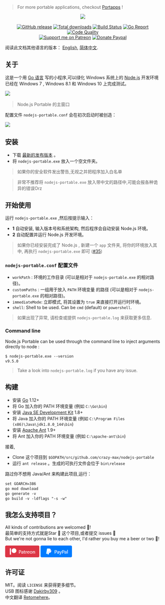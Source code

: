 > For more portable applications, checkout [Portapps](https://portapps.io) !

<p align="center"><a href="https://github.com/crazy-max/nodejs-portable" target="_blank"><img width="100" src="https://github.com/crazy-max/nodejs-portable/blob/master/res/logo.png"></a></p>

<p align="center">
  <a href="https://github.com/crazy-max/nodejs-portable/releases/latest"><img src="https://img.shields.io/github/release/crazy-max/nodejs-portable.svg?style=flat-square" alt="GitHub release"></a>
  <a href="https://github.com/crazy-max/nodejs-portable/releases/latest"><img src="https://img.shields.io/github/downloads/crazy-max/nodejs-portable/total.svg?style=flat-square" alt="Total downloads"></a>
  <a href="https://github.com/crazy-max/nodejs-portable/actions"><img src="https://github.com/crazy-max/nodejs-portable/workflows/build/badge.svg" alt="Build Status"></a>
  <a href="https://goreportcard.com/report/github.com/crazy-max/nodejs-portable"><img src="https://goreportcard.com/badge/github.com/crazy-max/nodejs-portable?style=flat-square" alt="Go Report"></a>
  <a href="https://www.codacy.com/app/crazy-max/nodejs-portable"><img src="https://img.shields.io/codacy/grade/03ea4cd8c645497aba77b5e462b5118c.svg?style=flat-square" alt="Code Quality"></a>
  <br /><a href="https://www.patreon.com/crazymax"><img src="https://img.shields.io/badge/donate-patreon-f96854.svg?logo=patreon&style=flat-square" alt="Support me on Patreon"></a>
  <a href="https://www.paypal.me/crazyws"><img src="https://img.shields.io/badge/donate-paypal-00457c.svg?logo=paypal&style=flat-square" alt="Donate Paypal"></a>
</p>

阅读此文档其他语言的版本： [English](README.md), [简体中文](README.zh-cn.md).

## 关于

这是一个用 [Go 语言](https://golang.org/) 写的小程序,可以绿化 Windows 系统上的 [Node.js](http://nodejs.org/) 开发环境<br />
已经在 Windows 7 , Windows 8.1 和 Windows 10 上完成测试。

![](res/screenshots/main-20170915.gif)
> Node.js Portable 的主窗口

配置文件 `nodejs-portable.conf` 会在初次启动时被创造：

![](res/screenshots/files-20171227.png)

## 安装

* 下载 [最新的发布版本](https://github.com/crazy-max/nodejs-portable/releases/latest) 。
* 将 `nodejs-portable.exe` 放入一个空文件夹。

> 如果你的安全软件发出警告,无视之并把程序加入白名单

> 非常不推荐将 `nodejs-portable.exe` 放入带中文的路径中,可能会报各种诡异的错误Orz

## 开始使用

运行 `nodejs-portable.exe` ,然后按提示输入：
* **1** 自动安装, 输入版本号和系统架构, 然后程序会自动安装 Node.js 环境。
* **2** 自动配置并运行 Node.js 开发环境。

> 如果你已经安装完成了 Node.js , 新建一个 `app` 文件夹, 将你的环境放入其中, 再执行 `nodejs-portable.exe` 即可 ([#35](https://github.com/crazy-max/nodejs-portable/issues/35))

###  `nodejs-portable.conf` 配置文件

* `workPath` : 环境的工作目录 (可以是相对于 `nodejs-portable.exe` 的相对路径)。
* `customPaths` : 一组用于放入 `PATH` 环境变量 的路径 (可以是相对于 `nodejs-portable.exe` 的相对路径)。
* `immediateMode`: 立即模式, 将其设置为 `true` 来直接打开运行时环境。
* `shell`: Shell to be used. Can be `cmd` (default) or `powershell`.

> 如果出现了异常, 请检查或提供 `nodejs-portable.log` 来获取更多信息.

### Command line

Node.js Portable can be used through the command line to inject arguments directly to node :

```
$ nodejs-portable.exe --version
v9.5.0
```

> Take a look into `nodejs-portable.log` if you have any issue.

## 构建

* 安装 [Go](https://golang.org/dl/) 1.12+
* 将 Go 加入你的 PATH 环境变量 (例如 `C:\Go\bin`)
* 安装 [Java SE Development Kit](http://www.oracle.com/technetwork/java/javase/downloads/jdk8-downloads-2133151.html) 1.8+
* 将 Java 加入你的 PATH 环境变量 (例如 `C:\Program Files (x86)\Java\jdk1.8.0_144\bin`)
* 安装 [Apache Ant](http://ant.apache.org/bindownload.cgi) 1.9+
* 将 Ant 加入你的 PATH 环境变量 (例如 `C:\apache-ant\bin`)

接着,

* Clone 这个项目到 `$GOPATH/src/github.com/crazy-max/nodejs-portable`
* 运行 `ant release` 。生成的可执行文件会位于  `bin\release`

路过你不想用 Java/Ant 来构建此项目,运行：

```
set GOARCH=386
go mod download
go generate -v
go build -v -ldflags "-s -w"
```

## 我怎么支持项目？

All kinds of contributions are welcomed :raised_hands:!<br />
最简单的支持方式就是Star :star2: 这个项目,或者提交 issues :speech_balloon:<br />
But we're not gonna lie to each other, I'd rather you buy me a beer or two :beers:!

[![Support me on Patreon](res/patreon.png)](https://www.patreon.com/crazymax) 
[![Paypal](res/paypal.png)](https://www.paypal.me/crazyws)

## 许可证

MIT。阅读 `LICENSE` 来获得更多细节。<br />
USB 图标感谢 [Dakirby309](http://dakirby309.deviantart.com/) 。<br />
中文翻译 [Retomehere](https://github.com/xiazeyu)。
